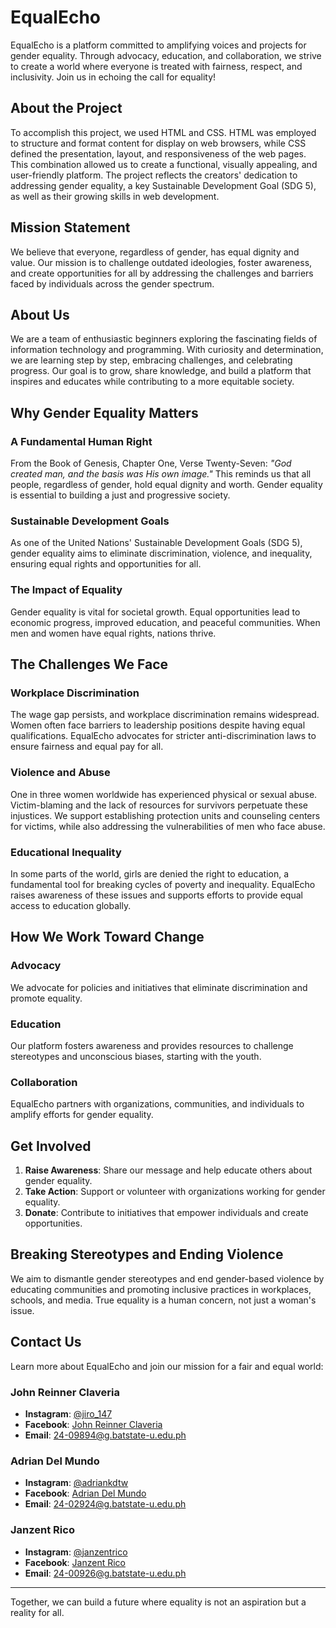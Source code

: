 # EqualEcho

EqualEcho is a platform committed to amplifying voices and projects for gender equality. Through advocacy, education, and collaboration, we strive to create a world where everyone is treated with fairness, respect, and inclusivity. Join us in echoing the call for equality!

## About the Project
To accomplish this project, we used HTML and CSS. HTML was employed to structure and format content for display on web browsers, while CSS defined the presentation, layout, and responsiveness of the web pages. This combination allowed us to create a functional, visually appealing, and user-friendly platform. The project reflects the creators' dedication to addressing gender equality, a key Sustainable Development Goal (SDG 5), as well as their growing skills in web development.

## Mission Statement
We believe that everyone, regardless of gender, has equal dignity and value. Our mission is to challenge outdated ideologies, foster awareness, and create opportunities for all by addressing the challenges and barriers faced by individuals across the gender spectrum.

## About Us
We are a team of enthusiastic beginners exploring the fascinating fields of information technology and programming. With curiosity and determination, we are learning step by step, embracing challenges, and celebrating progress. Our goal is to grow, share knowledge, and build a platform that inspires and educates while contributing to a more equitable society.

## Why Gender Equality Matters

### A Fundamental Human Right
From the Book of Genesis, Chapter One, Verse Twenty-Seven: *"God created man, and the basis was His own image."* This reminds us that all people, regardless of gender, hold equal dignity and worth. Gender equality is essential to building a just and progressive society.

### Sustainable Development Goals
As one of the United Nations' Sustainable Development Goals (SDG 5), gender equality aims to eliminate discrimination, violence, and inequality, ensuring equal rights and opportunities for all.

### The Impact of Equality
Gender equality is vital for societal growth. Equal opportunities lead to economic progress, improved education, and peaceful communities. When men and women have equal rights, nations thrive.

## The Challenges We Face

### Workplace Discrimination
The wage gap persists, and workplace discrimination remains widespread. Women often face barriers to leadership positions despite having equal qualifications. EqualEcho advocates for stricter anti-discrimination laws to ensure fairness and equal pay for all.

### Violence and Abuse
One in three women worldwide has experienced physical or sexual abuse. Victim-blaming and the lack of resources for survivors perpetuate these injustices. We support establishing protection units and counseling centers for victims, while also addressing the vulnerabilities of men who face abuse.

### Educational Inequality
In some parts of the world, girls are denied the right to education, a fundamental tool for breaking cycles of poverty and inequality. EqualEcho raises awareness of these issues and supports efforts to provide equal access to education globally.

## How We Work Toward Change

### Advocacy
We advocate for policies and initiatives that eliminate discrimination and promote equality.

### Education
Our platform fosters awareness and provides resources to challenge stereotypes and unconscious biases, starting with the youth.

### Collaboration
EqualEcho partners with organizations, communities, and individuals to amplify efforts for gender equality.

## Get Involved
1. **Raise Awareness**: Share our message and help educate others about gender equality.
2. **Take Action**: Support or volunteer with organizations working for gender equality.
3. **Donate**: Contribute to initiatives that empower individuals and create opportunities.

## Breaking Stereotypes and Ending Violence
We aim to dismantle gender stereotypes and end gender-based violence by educating communities and promoting inclusive practices in workplaces, schools, and media. True equality is a human concern, not just a woman's issue.

## Contact Us
Learn more about EqualEcho and join our mission for a fair and equal world:

### John Reinner Claveria
- **Instagram**: [@jiro_147](https://instagram.com/jiro_147)
- **Facebook**: [John Reinner Claveria](https://www.facebook.com/robert.rennier)
- **Email**: [24-09894@g.batstate-u.edu.ph](mailto:24-09894@g.batstate-u.edu.ph)

### Adrian Del Mundo
- **Instagram**: [@adriankdtw](https://www.instagram.com/adriankdtw/?igsh=YW5zM3h1Zm8xMzlkJanzent#)
- **Facebook**: [Adrian Del Mundo](https://www.facebook.com/adrian.delmundo.946?mibextid=ZbWKwL)
- **Email**: [24-02924@g.batstate-u.edu.ph](mailto:24-02924@g.batstate-u.edu.ph)

### Janzent Rico
- **Instagram**: [@janzentrico](https://www.instagram.com/janzentrico/?igsh=MTB5M2Zuc2w4N3Rkcg%3D%3D#)
- **Facebook**: [Janzent Rico](https://www.facebook.com/janzent.rico?mibextid=ZbWKwL)
- **Email**: [24-00926@g.batstate-u.edu.ph](mailto:24-00926@g.batstate-u.edu.ph)

---

Together, we can build a future where equality is not an aspiration but a reality for all.

